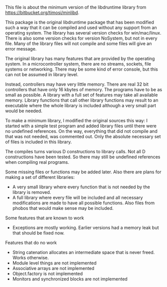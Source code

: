 This file is about the minimum version of the libdruntime library from https://bitbucket.org/timosi/minlibd.

This package is the original libdruntime package that has been modified
such a way that it can be compiled and used without any support from
an operating system. The library has several version checks for
win/mac/linux. There is also some version checks for version NoSystem,
but not in every file. Many of the library files will not compile
and some files will give an error message.

The original library has many features that are provided by the
operating system. In a microcontroller system, there are no streams,
sockets, file systems or networking. There may be some kind of error
console, but this can not be assumed in library level. 

Instead, controllers may have very little memory. There are real 32 bit
controllers that have only 16 kbytes of memory. The programs have
to be as small as possible. A library with a full set of features may 
take all available memory. Library functions that call other library functions
may result to an executable where the whole library is included although
a very small part would be needed.

To make a minimum library, I modified the original sources this way:
I started with a simple test program 
and added library files until there were no undefined references.
On the way, everything that did not compile and that was not needed,
was commented out. 
Only the absolute necessary set of files is included in this library.

The compiles turns various D constructions to library calls.
Not all D constructions have been tested. So there may still be 
undefined references when compiling real programs.

Some missing files or functions may be added later. 
Also there are plans for making a set of different libraries: 
- A very small library where every function that is not needed by the
library is removed.
- A full library where every file will be included and all necessary
modifications are made to have all possible functions. 
Also files from phobos that would make sense may be included.

Some features that are known to work
- Exceptions are mostly working. Earlier versions had a memory leak
  but that should be fixed now.
  
Features that do no work
- String catenation allocates an intermediate space that is never
  freed. Works otherwise.
- Module level things are not implemented
- Associative arrays are not implemented
- Object.factory is not implemented
- Monitors and synchronized blocks are not implemented
